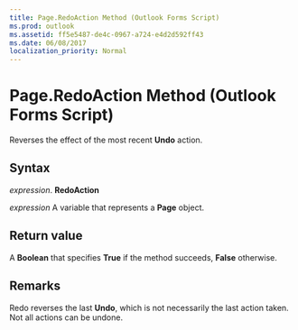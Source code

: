 ```yaml
---
title: Page.RedoAction Method (Outlook Forms Script)
ms.prod: outlook
ms.assetid: ff5e5487-de4c-0967-a724-e4d2d592ff43
ms.date: 06/08/2017
localization_priority: Normal
---
```



# Page.RedoAction Method (Outlook Forms Script)

Reverses the effect of the most recent  **Undo** action.


## Syntax

_expression_. **RedoAction**

_expression_ A variable that represents a  **Page** object.


## Return value

A  **Boolean** that specifies **True** if the method succeeds, **False** otherwise.


## Remarks

Redo reverses the last  **Undo**, which is not necessarily the last action taken. Not all actions can be undone.


